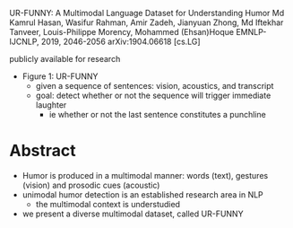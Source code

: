UR-FUNNY: A Multimodal Language Dataset for Understanding Humor
Md Kamrul Hasan, Wasifur Rahman, Amir Zadeh, Jianyuan Zhong,
  Md Iftekhar Tanveer, Louis-Philippe Morency, Mohammed (Ehsan)Hoque
EMNLP-IJCNLP, 2019, 2046-2056 arXiv:1904.06618 [cs.LG]

publicly available for research

* Figure 1: UR-FUNNY
  * given a sequence of sentences: vision, acoustics, and transcript
  * goal: detect whether or not the sequence will trigger immediate laughter
    * ie whether or not the last sentence constitutes a punchline

# Abstract

* Humor is produced in a multimodal manner:
  words (text), gestures (vision) and prosodic cues (acoustic)
* unimodal humor detection is an established research area in NLP
  * the multimodal context is understudied
* we present a diverse multimodal dataset, called UR-FUNNY
